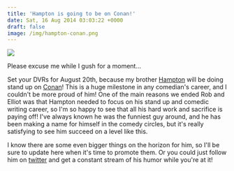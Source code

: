 ```yaml
---
title: 'Hampton is going to be on Conan!'
date: Sat, 16 Aug 2014 03:03:22 +0000
draft: false
image: /img/hampton-conan.png
---
```


![](/img/hampton-conan.png)

Please excuse me while I gush for a moment...

Set your DVRs for August 20th, because my brother [Hampton](http://www.hamptonyount.com) will be doing stand up on [Conan](http://teamcoco.com/schedule)! This is a huge milestone in any comedian's career, and I couldn't be more proud of him! One of the main reasons we ended Rob and Elliot was that Hampton needed to focus on his stand up and comedic writing career, so I'm so happy to see that all his hard work and sacrifice is paying off! I've always known he was the funniest guy around, and he has been making a name for himself in the comedy circles, but it's really satisfying to see him succeed on a level like this.

I know there are some even bigger things on the horizon for him, so I'll be sure to update here when it's time to promote them. Or you could just follow him on [twitter](https://twitter.com/Hamptonyount) and get a constant stream of his humor while you're at it!